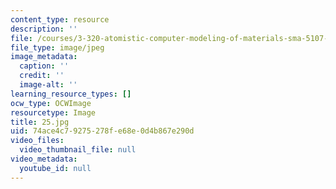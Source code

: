 ```yaml
---
content_type: resource
description: ''
file: /courses/3-320-atomistic-computer-modeling-of-materials-sma-5107-spring-2005/74ace4c79275278fe68e0d4b867e290d_25.jpg
file_type: image/jpeg
image_metadata:
  caption: ''
  credit: ''
  image-alt: ''
learning_resource_types: []
ocw_type: OCWImage
resourcetype: Image
title: 25.jpg
uid: 74ace4c7-9275-278f-e68e-0d4b867e290d
video_files:
  video_thumbnail_file: null
video_metadata:
  youtube_id: null
---
```

